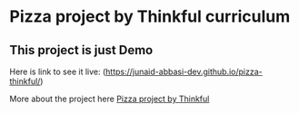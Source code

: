 # Pizza project by Thinkful curriculum
## This project is just Demo
Here is link to see it live: (https://junaid-abbasi-dev.github.io/pizza-thinkful/)

More about the project here [Pizza project by Thinkful](https://github.com/junaid-abbasi-dev/pizza-thinkful)
